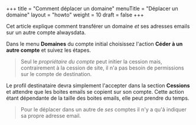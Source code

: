 +++
title = "Comment déplacer un domaine"
menuTitle = "Déplacer un domaine"
layout = "howto"
weight = 10
draft = false
+++

Cet article explique comment transférer un domaine _et_ ses adresses emails sur un autre compte alwaysdata.

Dans le menu **Domaines** du compte initial choisissez l'action **Céder à un autre compte** et suivez les étapes.

> Seul le _propriétaire du compte_ peut initier la cession mais, contrairement à la cession de site, il n'a pas besoin de permissions sur le compte de destination.


Le profil destinataire devra simplement l'accepter dans la section **Cessions** et attendre que les boites emails se copient sur son compte. Cette action étant dépendante de la taille des boites emails, elle peut prendre du temps.

> Pour le déplacer dans un autre de _ses_ comptes il n'y a qu'à indiquer sa propre adresse email.
